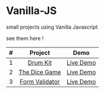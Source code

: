 # Vanilla-JS
small projects using Vanilla Javascript

see them here !

| #     | Project            |   Demo                              |
| ----- |:------------------:|:-----------------------------------:|
|  1    | [Drum Kit](https://github.com/Anchal33/Vanilla-JS/tree/master/Drum%20Kit) | [Live Demo](https://anchal33.github.io/Vanilla-JS/Drum%20Kit/) |
|  2    | [The Dice Game](https://github.com/Anchal33/Vanilla-JS/tree/master/The%20Dice%20Game)      | [Live Demo](https://anchal33.github.io/Vanilla-JS/The%20Dice%20Game/) |
|  3    | [Form Validator](https://github.com/Anchal33/Vanilla-JS/tree/master/form%20validator)     | [Live Demo](https://anchal33.github.io/Vanilla-JS/form%20validator/) |   
